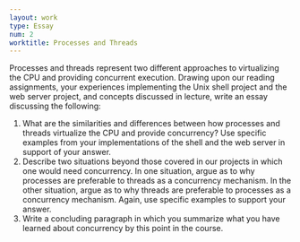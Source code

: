 ```yaml
---
layout: work
type: Essay
num: 2
worktitle: Processes and Threads
---
```


Processes and threads represent two different approaches to virtualizing the CPU and providing
concurrent execution. Drawing upon our reading assignments, your experiences implementing the 
Unix shell project and the web server project, and concepts discussed in lecture, write an 
essay discussing the following:
1. What are the similarities and differences between how processes and threads virtualize the 
CPU and provide concurrency? Use specific examples from your implementations of the shell and 
the web server in support of your answer.
2. Describe two situations beyond those covered in our projects in which one would need 
concurrency. In one situation, argue as to why processes are preferable to threads as a 
concurrency mechanism. In the other situation, argue as to why threads are preferable to 
processes as a concurrency mechanism. Again, use specific examples to support your answer.
3. Write a concluding paragraph in which you summarize what you have learned about 
concurrency by this point in the course.